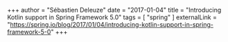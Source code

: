 +++
author = "Sébastien Deleuze"
date = "2017-01-04"
title = "Introducing Kotlin support in Spring Framework 5.0"
tags = [
    "spring"
]
externalLink = "https://spring.io/blog/2017/01/04/introducing-kotlin-support-in-spring-framework-5-0"
+++
